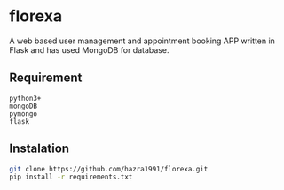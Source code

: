 # florexa
A web based user management and appointment booking APP written in Flask and has used MongoDB for database.

## Requirement

```
python3+
mongoDB
pymongo
flask
```
## Instalation

```bash
git clone https://github.com/hazra1991/florexa.git
pip install -r requirements.txt
